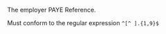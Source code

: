 <p>The employer PAYE Reference.</p>
<p>Must conform to the regular expression <code class="code--slim">^[^ ].{1,9}$</code></p>